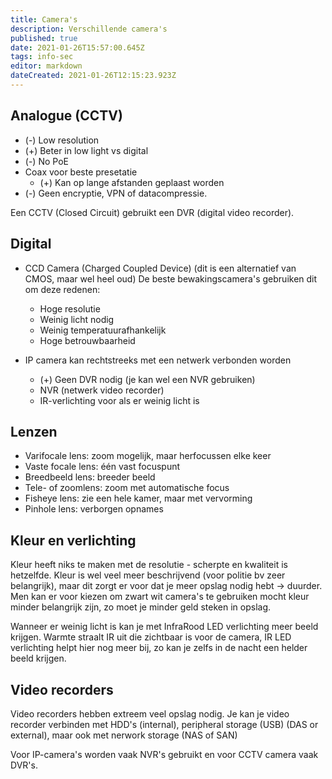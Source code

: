 ```yaml
---
title: Camera's
description: Verschillende camera's
published: true
date: 2021-01-26T15:57:00.645Z
tags: info-sec
editor: markdown
dateCreated: 2021-01-26T12:15:23.923Z
---
```


## Analogue (CCTV)
- (-) Low resolution
- (+) Beter in low light vs digital
- (-) No PoE
- Coax voor beste presetatie
	- (+) Kan op lange afstanden geplaast worden
- (-) Geen encryptie, VPN of datacompressie.

Een CCTV (Closed Circuit) gebruikt een DVR (digital video recorder).

## Digital
- CCD Camera (Charged Coupled Device) (dit is een alternatief van CMOS, maar wel heel oud)
	De beste bewakingscamera's gebruiken dit om deze redenen:
	- Hoge resolutie
	- Weinig licht nodig
	- Weinig temperatuurafhankelijk
	- Hoge betrouwbaarheid
  
- IP camera kan rechtstreeks met een netwerk verbonden worden
	- (+) Geen DVR nodig (je kan wel een NVR gebruiken)
	- NVR (netwerk video recorder)
	- IR-verlichting voor als er weinig licht is
	
## Lenzen
- Varifocale lens: zoom mogelijk, maar herfocussen elke keer
- Vaste focale lens: één vast focuspunt
- Breedbeeld lens: breeder beeld
- Tele- of zoomlens: zoom met automatische focus
- Fisheye lens: zie een hele kamer, maar met vervorming
- Pinhole lens: verborgen opnames

## Kleur en verlichting
Kleur heeft niks te maken met de resolutie - scherpte en kwaliteit is hetzelfde.
Kleur is wel veel meer beschrijvend (voor politie bv zeer belangrijk), maar dit zorgt er voor dat je meer opslag nodig hebt -> duurder.
Men kan er voor kiezen om zwart wit camera's te gebruiken mocht kleur minder belangrijk zijn, zo moet je minder geld steken in opslag.

Wanneer er weinig licht is kan je met InfraRood LED verlichting meer beeld krijgen.
Warmte straalt IR uit die zichtbaar is voor de camera, IR LED verlichting helpt hier nog meer bij, zo kan je zelfs in de nacht een helder beeld krijgen.

## Video recorders
Video recorders hebben extreem veel opslag nodig.
Je kan je video recorder verbinden met HDD's (internal), peripheral storage (USB) (DAS or external), maar ook met nerwork storage (NAS of SAN)

Voor IP-camera's worden vaak NVR's gebruikt en voor CCTV camera vaak DVR's.